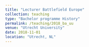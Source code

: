 ```yaml
---
title: "Lecturer Battlefield Europe"
collection: teaching
type: "Bachelor programme History"
permalink: /teaching/2018_ba_uu
venue: "Utrecht University"
date: 2018-11-01
location: "Utrecht, NL"
---
```


